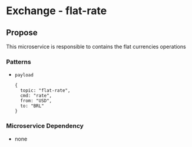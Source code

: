 # Exchange - flat-rate

## Propose

This microservice is responsible to contains the flat currencies operations

### Patterns
  - `payload`

        {
          topic: "flat-rate",
          cmd: "rate",
          from: "USD",
          to: "BRL"
        }
### Microservice Dependency
  - none
